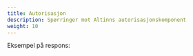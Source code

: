 ```yaml
---
title: Autorisasjon
description: Spørringer mot Altinns autorisasjonskomponent
weight: 10
---
```



Eksempel på respons:
```JSON
```